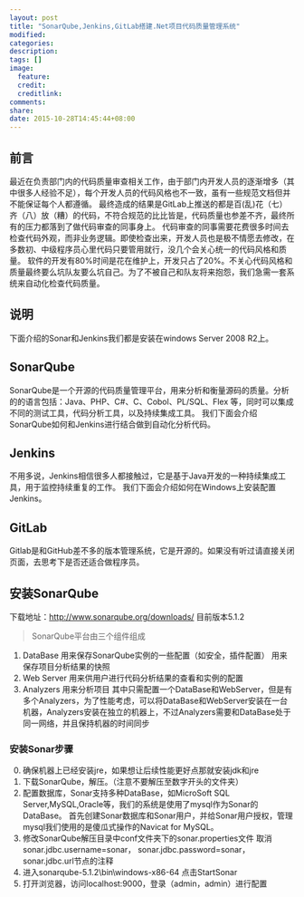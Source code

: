 ```yaml
---
layout: post
title: "SonarQube,Jenkins,GitLab搭建.Net项目代码质量管理系统"
modified:
categories: 
description:
tags: []
image:
  feature:
  credit:
  creditlink:
comments:
share:
date: 2015-10-28T14:45:44+08:00
---
```

## 前言
最近在负责部门内的代码质量审查相关工作，由于部门内开发人员的逐渐增多（其中很多人经验不足），每个开发人员的代码风格也不一致，虽有一些规范文档但并不能保证每个人都遵循。
最终造成的结果是GitLab上推送的都是百(乱)花（七）齐（八）放（糟）的代码，不符合规范的比比皆是，代码质量也参差不齐，最终所有的压力都落到了做代码审查的同事身上。
代码审查的同事需要花费很多时间去检查代码外观，而非业务逻辑。即使检查出来，开发人员也是极不情愿去修改，在多数初、中级程序员心里代码只要管用就行，没几个会关心统一的代码风格和质量。
软件的开发有80%时间是花在维护上，开发只占了20%。不关心代码风格和质量最终要么坑队友要么坑自己。为了不被自己和队友将来抱怨，我们急需一套系统来自动化检查代码质量。
## 说明
下面介绍的Sonar和Jenkins我们都是安装在windows Server 2008 R2上。
## SonarQube
SonarQube是一个开源的代码质量管理平台，用来分析和衡量源码的质量。分析的的语言包括：Java、PHP、C#、C、Cobol、PL/SQL、Flex 等，同时可以集成不同的测试工具，代码分析工具，以及持续集成工具。
我们下面会介绍SonarQube如何和Jenkins进行结合做到自动化分析代码。
## Jenkins
不用多说，Jenkins相信很多人都接触过，它是基于Java开发的一种持续集成工具，用于监控持续重复的工作。
我们下面会介绍如何在Windows上安装配置Jenkins。
## GitLab
  Gitlab是和GitHub差不多的版本管理系统，它是开源的。如果没有听过请直接关闭页面，去思考下是否还适合做程序员。

## 安装SonarQube
  下载地址：http://www.sonarqube.org/downloads/ 目前版本5.1.2
> SonarQube平台由三个组件组成
1. DataBase
用来保存SonarQube实例的一些配置（如安全，插件配置）
用来保存项目分析结果的快照
2. Web Server
用来供用户进行代码分析结果的查看和实例的配置
3. Analyzers
用来分析项目
其中只需配置一个DataBase和WebServer，但是有多个Analyzers，为了性能考虑，可以将DataBase和WebServer安装在一台机器，Analyzers安装在独立的机器上，不过Analyzers需要和DataBase处于同一网络，并且保持机器的时间同步

### 安装Sonar步骤
0. 确保机器上已经安装jre，如果想让后续性能更好点那就安装jdk和jre
1. 下载SonarQube，解压。（注意不要解压至数字开头的文件夹）
2. 配置数据库，Sonar支持多种DataBase，如MicroSoft SQL Server,MySQL,Oracle等，我们的系统是使用了mysql作为Sonar的DataBase。
首先创建Sonar数据库和Sonar用户，并给Sonar用户授权，管理mysql我们使用的是傻瓜式操作的Navicat for MySQL。
3. 修改SonarQube解压目录中conf文件夹下的sonar.properties文件
取消sonar.jdbc.username=sonar， sonar.jdbc.password=sonar，sonar.jdbc.url节点的注释
4. 进入sonarqube-5.1.2\bin\windows-x86-64 点击StartSonar
5. 打开浏览器，访问localhost:9000，登录（admin，admin）进行配置


